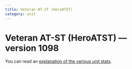 ```yaml
---
title: Veteran AT-ST (HeroATST)
category: unit
---
```


# Veteran AT-ST (HeroATST) — version 1098

You can read an [explanation  of the various unit stats](unitexplained.md).

